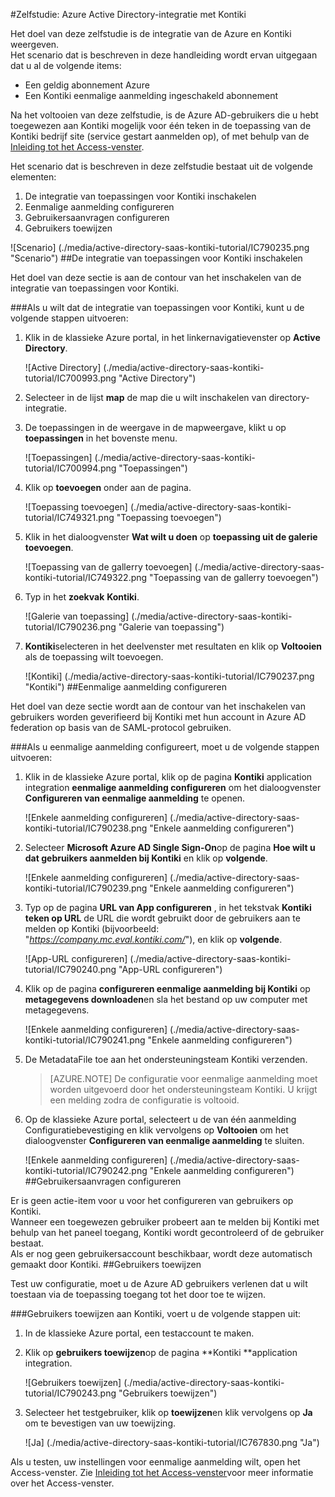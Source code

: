 <properties 
    pageTitle="Zelfstudie: Azure Active Directory-integratie met Kontiki | Microsoft Azure" 
    description="Meer informatie over het Kontiki met Azure Active Directory gebruiken voor het inschakelen van eenmalige aanmelding, geautomatiseerde provisioning en meer!" 
    services="active-directory" 
    authors="jeevansd"  
    documentationCenter="na" 
    manager="femila"/>
<tags 
    ms.service="active-directory" 
    ms.devlang="na" 
    ms.topic="article" 
    ms.tgt_pltfrm="na" 
    ms.workload="identity" 
    ms.date="09/29/2016" 
    ms.author="jeedes" />

#<a name="tutorial-azure-active-directory-integration-with-kontiki"></a>Zelfstudie: Azure Active Directory-integratie met Kontiki
  
Het doel van deze zelfstudie is de integratie van de Azure en Kontiki weergeven.  
Het scenario dat is beschreven in deze handleiding wordt ervan uitgegaan dat u al de volgende items:

-   Een geldig abonnement Azure
-   Een Kontiki eenmalige aanmelding ingeschakeld abonnement
  
Na het voltooien van deze zelfstudie, is de Azure AD-gebruikers die u hebt toegewezen aan Kontiki mogelijk voor één teken in de toepassing van de Kontiki bedrijf site (service gestart aanmelden op), of met behulp van de [Inleiding tot het Access-venster](active-directory-saas-access-panel-introduction.md).
  
Het scenario dat is beschreven in deze zelfstudie bestaat uit de volgende elementen:

1.  De integratie van toepassingen voor Kontiki inschakelen
2.  Eenmalige aanmelding configureren
3.  Gebruikersaanvragen configureren
4.  Gebruikers toewijzen

![Scenario] (./media/active-directory-saas-kontiki-tutorial/IC790235.png "Scenario")
##<a name="enabling-the-application-integration-for-kontiki"></a>De integratie van toepassingen voor Kontiki inschakelen
  
Het doel van deze sectie is aan de contour van het inschakelen van de integratie van toepassingen voor Kontiki.

###<a name="to-enable-the-application-integration-for-kontiki-perform-the-following-steps"></a>Als u wilt dat de integratie van toepassingen voor Kontiki, kunt u de volgende stappen uitvoeren:

1.  Klik in de klassieke Azure portal, in het linkernavigatievenster op **Active Directory**.

    ![Active Directory] (./media/active-directory-saas-kontiki-tutorial/IC700993.png "Active Directory")

2.  Selecteer in de lijst **map** de map die u wilt inschakelen van directory-integratie.

3.  De toepassingen in de weergave in de mapweergave, klikt u op **toepassingen** in het bovenste menu.

    ![Toepassingen] (./media/active-directory-saas-kontiki-tutorial/IC700994.png "Toepassingen")

4.  Klik op **toevoegen** onder aan de pagina.

    ![Toepassing toevoegen] (./media/active-directory-saas-kontiki-tutorial/IC749321.png "Toepassing toevoegen")

5.  Klik in het dialoogvenster **Wat wilt u doen** op **toepassing uit de galerie toevoegen**.

    ![Toepassing van de gallerry toevoegen] (./media/active-directory-saas-kontiki-tutorial/IC749322.png "Toepassing van de gallerry toevoegen")

6.  Typ in het **zoekvak** **Kontiki**.

    ![Galerie van toepassing] (./media/active-directory-saas-kontiki-tutorial/IC790236.png "Galerie van toepassing")

7.  **Kontiki**selecteren in het deelvenster met resultaten en klik op **Voltooien** als de toepassing wilt toevoegen.

    ![Kontiki] (./media/active-directory-saas-kontiki-tutorial/IC790237.png "Kontiki")
##<a name="configuring-single-sign-on"></a>Eenmalige aanmelding configureren
  
Het doel van deze sectie wordt aan de contour van het inschakelen van gebruikers worden geverifieerd bij Kontiki met hun account in Azure AD federation op basis van de SAML-protocol gebruiken.

###<a name="to-configure-single-sign-on-perform-the-following-steps"></a>Als u eenmalige aanmelding configureert, moet u de volgende stappen uitvoeren:

1.  Klik in de klassieke Azure portal, klik op de pagina **Kontiki** application integration **eenmalige aanmelding configureren** om het dialoogvenster **Configureren van eenmalige aanmelding** te openen.

    ![Enkele aanmelding configureren] (./media/active-directory-saas-kontiki-tutorial/IC790238.png "Enkele aanmelding configureren")

2.  Selecteer **Microsoft Azure AD Single Sign-On**op de pagina **Hoe wilt u dat gebruikers aanmelden bij Kontiki** en klik op **volgende**.

    ![Enkele aanmelding configureren] (./media/active-directory-saas-kontiki-tutorial/IC790239.png "Enkele aanmelding configureren")

3.  Typ op de pagina **URL van App configureren** , in het tekstvak **Kontiki teken op URL** de URL die wordt gebruikt door de gebruikers aan te melden op Kontiki (bijvoorbeeld: "*https://company.mc.eval.kontiki.com/*"), en klik op **volgende**.

    ![App-URL configureren] (./media/active-directory-saas-kontiki-tutorial/IC790240.png "App-URL configureren")

4.  Klik op de pagina **configureren eenmalige aanmelding bij Kontiki** op **metagegevens downloaden**en sla het bestand op uw computer met metagegevens.

    ![Enkele aanmelding configureren] (./media/active-directory-saas-kontiki-tutorial/IC790241.png "Enkele aanmelding configureren")

5.  De MetadataFile toe aan het ondersteuningsteam Kontiki verzenden.

    >[AZURE.NOTE] De configuratie voor eenmalige aanmelding moet worden uitgevoerd door het ondersteuningsteam Kontiki. U krijgt een melding zodra de configuratie is voltooid.

6.  Op de klassieke Azure portal, selecteert u de van één aanmelding Configuratiebevestiging en klik vervolgens op **Voltooien** om het dialoogvenster **Configureren van eenmalige aanmelding** te sluiten.

    ![Enkele aanmelding configureren] (./media/active-directory-saas-kontiki-tutorial/IC790242.png "Enkele aanmelding configureren")
##<a name="configuring-user-provisioning"></a>Gebruikersaanvragen configureren
  
Er is geen actie-item voor u voor het configureren van gebruikers op Kontiki.  
Wanneer een toegewezen gebruiker probeert aan te melden bij Kontiki met behulp van het paneel toegang, Kontiki wordt gecontroleerd of de gebruiker bestaat.  
Als er nog geen gebruikersaccount beschikbaar, wordt deze automatisch gemaakt door Kontiki.
##<a name="assigning-users"></a>Gebruikers toewijzen
  
Test uw configuratie, moet u de Azure AD gebruikers verlenen dat u wilt toestaan via de toepassing toegang tot het door toe te wijzen.

###<a name="to-assign-users-to-kontiki-perform-the-following-steps"></a>Gebruikers toewijzen aan Kontiki, voert u de volgende stappen uit:

1.  In de klassieke Azure portal, een testaccount te maken.

2.  Klik op **gebruikers toewijzen**op de pagina **Kontiki **application integration.

    ![Gebruikers toewijzen] (./media/active-directory-saas-kontiki-tutorial/IC790243.png "Gebruikers toewijzen")

3.  Selecteer het testgebruiker, klik op **toewijzen**en klik vervolgens op **Ja** om te bevestigen van uw toewijzing.

    ![Ja] (./media/active-directory-saas-kontiki-tutorial/IC767830.png "Ja")
  
Als u testen, uw instellingen voor eenmalige aanmelding wilt, open het Access-venster. Zie [Inleiding tot het Access-venster](active-directory-saas-access-panel-introduction.md)voor meer informatie over het Access-venster.